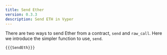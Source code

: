 ```yaml
---
title: Send Ether
version: 0.3.3
description: Send ETH in Vyper
---
```


There are two ways to send Ether from a contract, `send` and `raw_call`. Here we introduce the simpler function to use, `send`.

```vyper
{{{SendEth}}}
```
